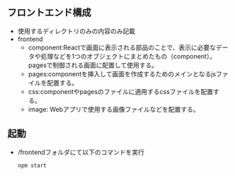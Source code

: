 ## フロントエンド構成

- 使用するディレクトリのみの内容のみ記載
- frontend
    - component:Reactで画面に表示される部品のことで、表示に必要なデータや処理などを1つのオブジェクトにまとめたもの（component）。pagesで制御される画面に配置して使用する。
    - pages:componentを挿入して画面を作成するためのメインとなるjsファイルを配置する。
    - css:componentやpagesのファイルに適用するcssファイルを配置する。
    - image: Webアプリで使用する画像ファイルなどを配置する。


## 起動

- /frontendフォルダにて以下のコマンドを実行

    ``` npm start ```
    